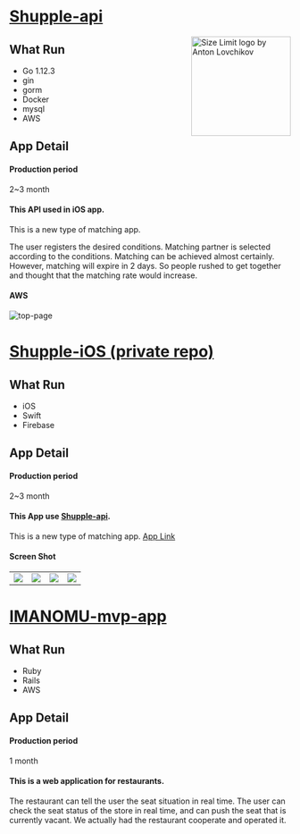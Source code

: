 # [Shupple-api](https://github.com/uma-co82/Shupple-api)

<img src="https://images.unsplash.com/photo-1541278107931-e006523892df?ixlib=rb-1.2.1&ixid=eyJhcHBfaWQiOjEyMDd9&auto=format&fit=crop&w=2851&q=80" align="right"
     title="Size Limit logo by Anton Lovchikov" width="" height="178">

## What Run

* Go 1.12.3
* gin
* gorm
* Docker
* mysql
* AWS

## App Detail

#### Production period
2~3 month

#### This API used in iOS app.
This is a new type of matching app.

The user registers the desired conditions.
Matching partner is selected according to the conditions. Matching can be achieved almost certainly.
However, matching will expire in 2 days.
So people rushed to get together and thought that the matching rate would increase.

#### AWS
![top-page](https://github.com/uma-co82/U-a_Portfolio/blob/master/AWS.png?raw=true)

# [Shupple-iOS (private repo)]()

## What Run
* iOS
* Swift
* Firebase

## App Detail

#### Production period
2~3 month

#### This App use [Shupple-api](https://github.com/uma-co82/Shupple-api).
This is a new type of matching app.
[App Link]()

#### Screen Shot
|||||
|---|---|---|---|
|![](https://github.com/uma-co82/U-a_Portfolio/blob/master/shupple-1.png?raw=true)|![](https://github.com/uma-co82/U-a_Portfolio/blob/master/shupple2.png?raw=true)|![](https://github.com/uma-co82/U-a_Portfolio/blob/master/shupple3.png?raw=true)|![](https://github.com/uma-co82/U-a_Portfolio/blob/master/shupple4.png?raw=true)|

# [IMANOMU-mvp-app](https://github.com/uma-co82/IMANOMU-mvp-app)

## What Run
* Ruby
* Rails
* AWS

## App Detail

#### Production period
1 month

#### This is a web application for restaurants.

The restaurant can tell the user the seat situation in real time.
The user can check the seat status of the store in real time, and can push the seat that is currently vacant.
We actually had the restaurant cooperate and operated it.
